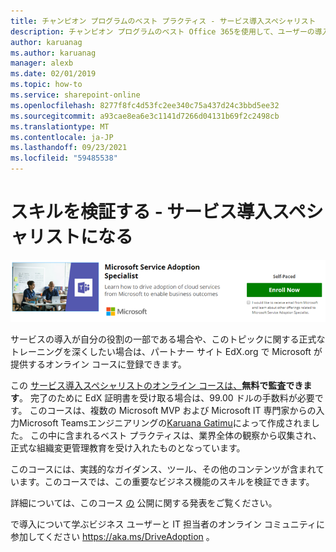 ```yaml
---
title: チャンピオン プログラムのベスト プラクティス - サービス導入スペシャリスト
description: チャンピオン プログラムのベスト Office 365を使用して、ユーザーの導入を促進する
author: karuanag
ms.author: karuanag
manager: alexb
ms.date: 02/01/2019
ms.topic: how-to
ms.service: sharepoint-online
ms.openlocfilehash: 8277f8fc4d53fc2ee340c75a437d24c3bbd5ee32
ms.sourcegitcommit: a93cae8ea6e3c1141d7266d04131b69f2c2498cb
ms.translationtype: MT
ms.contentlocale: ja-JP
ms.lasthandoff: 09/23/2021
ms.locfileid: "59485538"
---
```

# <a name="validate-your-skills---become-a-service-adoption-specialist"></a>スキルを検証する - サービス導入スペシャリストになる

![サービス導入スペシャリスト コース](media/champs_sascourse.png)

サービスの導入が自分の役割の一部である場合や、このトピックに関する正式なトレーニングを深くしたい場合は、パートナー サイト EdX.org で Microsoft が提供するオンライン コースに登録できます。 

この [サービス導入スペシャリストのオンライン コースは、](/learn/paths/m365-service-adoption/)**無料で監査できます**。  完了のために EdX 証明書を受け取る場合は、99.00 ドルの手数料が必要です。  このコースは、複数の Microsoft MVP および Microsoft IT 専門家からの入力Microsoft Teamsエンジニアリングの[Karuana Gatimu](https://linkedin.com/in/karuanagatimu)によって作成されました。  この中に含まれるベスト プラクティスは、業界全体の観察から収集され、正式な組織変更管理教育を受け入れたものとなっています。  

このコースには、実践的なガイダンス、ツール、その他のコンテンツが含まれています。このコースでは、この重要なビジネス機能のスキルを検証できます。  

詳細については、このコース [の](https://aka.ms/AdoptionCertAnnouncement) 公開に関する発表をご覧ください。 

で導入について学ぶビジネス ユーザーと IT 担当者のオンライン コミュニティに参加してください https://aka.ms/DriveAdoption 。